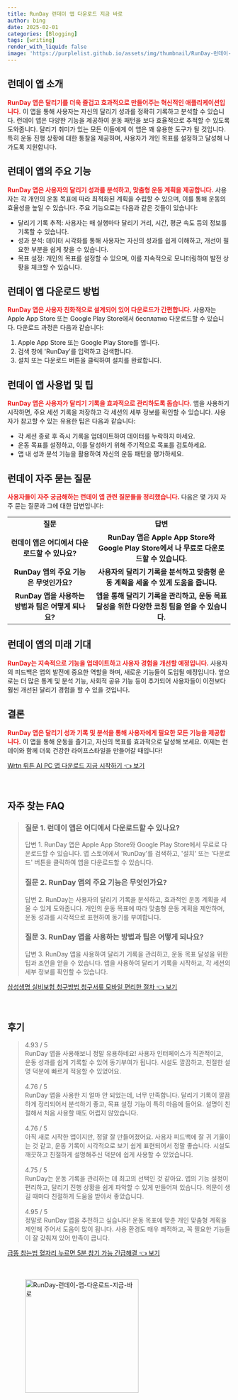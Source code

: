 ```yaml
---
title: RunDay 런데이 앱 다운로드 지금 바로
author: bing
date: 2025-02-01
categories: [Blogging]
tags: [writing]
render_with_liquid: false
image: 'https://purplelist.github.io/assets/img/thumbnail/RunDay-런데이-앱-다운로드-지금-바로.webp'
---
```



<h2 id='런데이_앱_소개'>런데이 앱 소개</h2>

<p><b><span style="color: #ee2323;">RunDay 앱은 달리기를 더욱 즐겁고 효과적으로 만들어주는 혁신적인 애플리케이션입니다.</span></b> 이 앱을 통해 사용자는 자신의 달리기 성과를 정확히 기록하고 분석할 수 있습니다. 런데이 앱은 다양한 기능을 제공하여 운동 패턴을 보다 효율적으로 추적할 수 있도록 도와줍니다. 달리기 취미가 있는 모든 이들에게 이 앱은 꽤 유용한 도구가 될 것입니다. 특히 운동 진행 상황에 대한 통찰을 제공하며, 사용자가 개인 목표를 설정하고 달성해 나가도록 지원합니다.</p>

<h2 id='런데이_앱_주요_기능'>런데이 앱의 주요 기능</h2>

<p><b><span style="color: #ee2323;">RunDay 앱은 사용자의 달리기 성과를 분석하고, 맞춤형 운동 계획을 제공합니다.</span></b> 사용자는 각 개인의 운동 목표에 따라 최적화된 계획을 수립할 수 있으며, 이를 통해 운동의 효율성을 높일 수 있습니다. 주요 기능으로는 다음과 같은 것들이 있습니다:</p>

<ul>
    <li>달리기 기록 추적: 사용자는 매 실행마다 달리기 거리, 시간, 평균 속도 등의 정보를 기록할 수 있습니다.</li>
    <li>성과 분석: 데이터 시각화를 통해 사용자는 자신의 성과를 쉽게 이해하고, 개선이 필요한 부분을 쉽게 찾을 수 있습니다.</li>
    <li>목표 설정: 개인의 목표를 설정할 수 있으며, 이를 지속적으로 모니터링하여 발전 상황을 체크할 수 있습니다.</li>
</ul>

<h2 id='런데이_앱_다운로드_방법'>런데이 앱 다운로드 방법</h2>

<p><b><span style="color: #ee2323;">RunDay 앱은 사용자 친화적으로 설계되어 있어 다운로드가 간편합니다.</span></b> 사용자는 Apple App Store 또는 Google Play Store에서 бесплатно 다운로드할 수 있습니다. 다운로드 과정은 다음과 같습니다:</p>

<ol>
    <li>Apple App Store 또는 Google Play Store를 엽니다.</li>
    <li>검색 창에 'RunDay'를 입력하고 검색합니다.</li>
    <li>설치 또는 다운로드 버튼을 클릭하여 설치를 완료합니다.</li>
</ol>

<h2 id='런데이_앱_사용법'>런데이 앱 사용법 및 팁</h2>

<p><b><span style="color: #ee2323;">RunDay 앱은 사용자가 달리기 기록을 효과적으로 관리하도록 돕습니다.</span></b> 앱을 사용하기 시작하면, 주요 세션 기록을 저장하고 각 세션의 세부 정보를 확인할 수 있습니다. 사용자가 참고할 수 있는 유용한 팁은 다음과 같습니다:</p>

<ul>
    <li>각 세션 종료 후 즉시 기록을 업데이트하여 데이터를 누락하지 마세요.</li>
    <li>운동 목표를 설정하고, 이를 달성하기 위해 주기적으로 목표를 검토하세요.</li>
    <li>앱 내 성과 분석 기능을 활용하여 자신의 운동 패턴을 평가하세요.</li>
</ul>

<h2 id='런데이_자주_묻는_질문'>런데이 자주 묻는 질문</h2>

<p><b><span style="color: #ee2323;">사용자들이 자주 궁금해하는 런데이 앱 관련 질문들을 정리했습니다.</span></b> 다음은 몇 가지 자주 묻는 질문과 그에 대한 답변입니다:</p>

<table>
    <tr>
        <td style="text-align: center; height: 17px;"><b>질문</b></td>
        <td style="text-align: center; height: 17px;"><b>답변</b></td>
    </tr>
    <tr>
        <td style="text-align: center; height: 17px;"><b>런데이 앱은 어디에서 다운로드할 수 있나요?</b></td>
        <td style="text-align: center; height: 17px;"><b>RunDay 앱은 Apple App Store와 Google Play Store에서 나 무료로 다운로드할 수 있습니다.</b></td>
    </tr>
    <tr>
        <td style="text-align: center; height: 17px;"><b>RunDay 앱의 주요 기능은 무엇인가요?</b></td>
        <td style="text-align: center; height: 17px;"><b>사용자의 달리기 기록을 분석하고 맞춤형 운동 계획을 세울 수 있게 도움을 줍니다.</b></td>
    </tr>
    <tr>
        <td style="text-align: center; height: 17px;"><b>RunDay 앱을 사용하는 방법과 팁은 어떻게 되나요?</b></td>
        <td style="text-align: center; height: 17px;"><b>앱을 통해 달리기 기록을 관리하고, 운동 목표 달성을 위한 다양한 코칭 팁을 얻을 수 있습니다.</b></td>
    </tr>
</table>

<h2 id='런데이_앱의_미래_기대'>런데이 앱의 미래 기대</h2>

<p><b><span style="color: #ee2323;">RunDay는 지속적으로 기능을 업데이트하고 사용자 경험을 개선할 예정입니다.</span></b> 사용자의 피드백은 앱의 발전에 중요한 역할을 하며, 새로운 기능들이 도입될 예정입니다. 앞으로는 더 많은 통계 및 분석 기능, 사회적 공유 기능 등이 추가되어 사용자들이 이전보다 훨씬 개선된 달리기 경험을 할 수 있을 것입니다.</p>

<h2 id='결론'>결론</h2>

<p><b><span style="color: #ee2323;">RunDay 앱은 달리기 성과 기록 및 분석을 통해 사용자에게 필요한 모든 기능을 제공합니다.</span></b> 이 앱을 통해 운동을 즐기고, 자신의 목표를 효과적으로 달성해 보세요. 이제는 런데이와 함께 더욱 건강한 라이프스타일을 만들어갈 때입니다!</p>


<p><a class="click-button" title="Wrtn 뤼튼 AI PC 앱 다운로드 지금 시작하기" href="https://purplelist.github.io/posts/Wrtn-%EB%A4%BC%ED%8A%BC-AI-PC-%EC%95%B1-%EB%8B%A4%EC%9A%B4%EB%A1%9C%EB%93%9C-%EC%A7%80%EA%B8%88-%EC%8B%9C%EC%9E%91%ED%95%98%EA%B8%B0/" rel="dofollow">Wrtn 뤼튼 AI PC 앱 다운로드 지금 시작하기 👈 보기</a></p><br>
<h2 id='자주_찾는_FAQ'>자주 찾는 FAQ</h2>
<div itemscope="" itemtype="https://schema.org/FAQPage"> 
<blockquote> 
<div itemscope="" itemprop="mainEntity" itemtype="https://schema.org/Question"> 
<h3 itemprop="name">질문 1. 런데이 앱은 어디에서 다운로드할 수 있나요?</h3> 
<div itemscope="" itemprop="acceptedAnswer" itemtype="https://schema.org/Answer"> 
<span itemprop="text"> 
<p>답변 1. RunDay 앱은 Apple App Store와 Google Play Store에서 무료로 다운로드할 수 있습니다. 앱 스토어에서 'RunDay'를 검색하고, '설치' 또는 '다운로드' 버튼을 클릭하여 앱을 다운로드할 수 있습니다.</p> 
</span> 
</div> 
</div> 
<div itemscope="" itemprop="mainEntity" itemtype="https://schema.org/Question"> 
<h3 itemprop="name">질문 2. RunDay 앱의 주요 기능은 무엇인가요?</h3> 
<div itemscope="" itemprop="acceptedAnswer" itemtype="https://schema.org/Answer"> 
<span itemprop="text"> 
<p>답변 2. RunDay는 사용자의 달리기 기록을 분석하고, 효과적인 운동 계획을 세울 수 있게 도와줍니다. 개인의 운동 목표에 따라 맞춤형 운동 계획을 제안하며, 운동 성과를 시각적으로 표현하여 동기를 부여합니다.</p> 
</span> 
</div> 
</div> 
<div itemscope="" itemprop="mainEntity" itemtype="https://schema.org/Question"> 
<h3 itemprop="name">질문 3. RunDay 앱을 사용하는 방법과 팁은 어떻게 되나요?</h3> 
<div itemscope="" itemprop="acceptedAnswer" itemtype="https://schema.org/Answer"> 
<span itemprop="text"> 
<p>답변 3. RunDay 앱을 사용하여 달리기 기록을 관리하고, 운동 목표 달성을 위한 팁과 조언을 얻을 수 있습니다. 앱을 사용하여 달리기 기록을 시작하고, 각 세션의 세부 정보를 확인할 수 있습니다.</p> 
</span> 
</div> 
</div> 
</blockquote> 
</div>
<p><a class="click-button" title="삼성생명 실비보험 청구방법 청구서류 모바일 편리한 절차" href="https://purplelist.github.io/posts/%EC%82%BC%EC%84%B1%EC%83%9D%EB%AA%85-%EC%8B%A4%EB%B9%84%EB%B3%B4%ED%97%98-%EC%B2%AD%EA%B5%AC%EB%B0%A9%EB%B2%95-%EC%B2%AD%EA%B5%AC%EC%84%9C%EB%A5%98-%EB%AA%A8%EB%B0%94%EC%9D%BC-%ED%8E%B8%EB%A6%AC%ED%95%9C-%EC%A0%88%EC%B0%A8/" rel="dofollow">삼성생명 실비보험 청구방법 청구서류 모바일 편리한 절차 👈 보기</a></p><br>
<h2 id='후기'>후기</h2>
<div itemscope itemtype="https://schema.org/Product">
  <blockquote>
  <div itemprop="review" itemscope itemtype="https://schema.org/Review">
      <div itemprop="reviewRating" itemscope itemtype="https://schema.org/Rating"> <span itemprop="ratingValue">4.93</span> / <span itemprop="bestRating">5</span> </div>
      <span itemprop="reviewBody">RunDay 앱을 사용해보니 정말 유용하네요! 사용자 인터페이스가 직관적이고, 운동 성과를 쉽게 기록할 수 있어 동기부여가 됩니다. 시설도 깔끔하고, 친절한 설명 덕분에 빠르게 적응할 수 있었어요.</span>
  </div>
  <br>
  <div itemprop="review" itemscope itemtype="https://schema.org/Review">
      <div itemprop="reviewRating" itemscope itemtype="https://schema.org/Rating"> <span itemprop="ratingValue">4.76</span> / <span itemprop="bestRating">5</span> </div>
      <span itemprop="reviewBody">RunDay 앱을 사용한 지 얼마 안 되었는데, 너무 만족합니다. 달리기 기록이 깔끔하게 정리되어서 분석하기 좋고, 목표 설정 기능이 특히 마음에 들어요. 설명이 친절해서 처음 사용할 때도 어렵지 않았습니다.</span>
  </div>
  <br>
  <div itemprop="review" itemscope itemtype="https://schema.org/Review">
      <div itemprop="reviewRating" itemscope itemtype="https://schema.org/Rating"> <span itemprop="ratingValue">4.76</span> / <span itemprop="bestRating">5</span> </div>
      <span itemprop="reviewBody">아직 새로 시작한 앱이지만, 정말 잘 만들어졌어요. 사용자 피드백에 잘 귀 기울이는 것 같고, 운동 기록이 시각적으로 보기 쉽게 표현되어서 정말 좋습니다. 시설도 깨끗하고 친절하게 설명해주신 덕분에 쉽게 사용할 수 있었습니다.</span>
  </div>
  <br>
  <div itemprop="review" itemscope itemtype="https://schema.org/Review">
      <div itemprop="reviewRating" itemscope itemtype="https://schema.org/Rating"> <span itemprop="ratingValue">4.75</span> / <span itemprop="bestRating">5</span> </div>
      <span itemprop="reviewBody">RunDay는 운동 기록을 관리하는 데 최고의 선택인 것 같아요. 앱의 기능 설정이 편리하고, 달리기 진행 상황을 쉽게 파악할 수 있게 만들어져 있습니다. 의문이 생길 때마다 친절하게 도움을 받아서 좋았습니다.</span>
  </div>
  <br>
  <div itemprop="review" itemscope itemtype="https://schema.org/Review">
      <div itemprop="reviewRating" itemscope itemtype="https://schema.org/Rating"> <span itemprop="ratingValue">4.95</span> / <span itemprop="bestRating">5</span> </div>
      <span itemprop="reviewBody">정말로 RunDay 앱을 추천하고 싶습니다! 운동 목표에 맞춘 개인 맞춤형 계획을 제안해 주어서 도움이 많이 됩니다. 사용 환경도 매우 쾌적하고, 꼭 필요한 기능들이 잘 갖춰져 있어 만족이 큽니다.</span>
  </div>
  </blockquote>
</div>
<p><a class="click-button" title="급똥 참는법 혈자리 누르면 5분 참기 가능 긴급해결" href="https://purplelist.github.io/posts/%EA%B8%89%EB%98%A5-%EC%B0%B8%EB%8A%94%EB%B2%95-%ED%98%88%EC%9E%90%EB%A6%AC-%EB%88%84%EB%A5%B4%EB%A9%B4-5%EB%B6%84-%EC%B0%B8%EA%B8%B0-%EA%B0%80%EB%8A%A5-%EA%B8%B4%EA%B8%89%ED%95%B4%EA%B2%B0/" rel="dofollow">급똥 참는법 혈자리 누르면 5분 참기 가능 긴급해결 👈 보기</a></p><br>
<figure class="image"><img src="https://purplelist.github.io/assets/img/thumbnail/RunDay-런데이-앱-다운로드-지금-바로.webp" alt="RunDay-런데이-앱-다운로드-지금-바로" width="256" height="256"></figure>